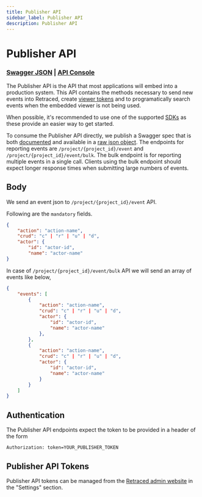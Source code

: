 ```yaml
---
title: Publisher API
sidebar_label: Publisher API
description: Publisher API
---
```


# Publisher API

### [Swagger JSON](http://localhost:3000/auditlog/publisher/v1/swagger.json) | [API Console](https://retraced.readme.io/v1.0/reference)

The Publisher API is the API that most applications will embed into a production system. This API contains the methods necessary to send new events into Retraced, create [viewer tokens](/docs/retraced/getting-started/embedded-viewer) and to programatically search events when the embedded viewer is not being used.

When possible, it's recommended to use one of the supported [SDKs](/docs/retraced/sdks/available-sdks) as these provide an easier way to get started.

To consume the Publisher API directly, we publish a Swagger spec that is both [documented](https://retraced.readme.io/reference) and available in a [raw json object](http://localhost:3000/auditlog/publisher/v1/swagger.json).
The endpoints for reporting events are `/project/{project_id}/event` and `/project/{project_id}/event/bulk`. The bulk endpoint is for reporting multiple events in a single call. Clients using the bulk endpoint should expect longer response times when submitting large numbers of events.

## Body

We send an event json to `/project/{project_id}/event` API.

Following are the `mandatory` fields.

```json
{
    "action": "action-name",
    "crud": "c" | "r" | "u" | "d",
    "actor": {
        "id": "actor-id",
        "name": "actor-name"
}
```

In case of `/project/{project_id}/event/bulk` API we will send an array of events like below,

```json
{
    "events": [
        {
            "action": "action-name",
            "crud": "c" | "r" | "u" | "d",
            "actor": {
                "id": "actor-id",
                "name": "actor-name"
            },
        },
        {
            "action": "action-name",
            "crud": "c" | "r" | "u" | "d",
            "actor": {
                "id": "actor-id",
                "name": "actor-name"
            }
        }
    ]
}
```

## Authentication

The Publisher API endpoints expect the token to be provided in a header of the form

```
Authorization: token=YOUR_PUBLISHER_TOKEN
```

## Publisher API Tokens

Publisher API tokens can be managed from the [Retraced admin website](https://app.retraced.io)
in the "Settings" section.
